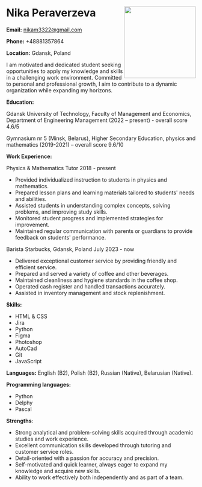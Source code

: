 # **Nika Peraverzeva** <img src="https://github.com/nikam3322/rsschool-cv/assets/93270959/3b6a3f4a-bc98-4f60-b052-2a64f52af863" width="190" align="right">


**Email:** nikam3322@gmail.com

**Phone:** +48881357864

**Location:** Gdansk, Poland

I am motivated and dedicated student seeking opportunities to apply my knowledge and skills in a challenging work environment. Committed to personal and professional growth, I aim to contribute to a dynamic organization while expanding my horizons.

**Education:**

Gdansk University of Technology, Faculty of Management and Economics,
Department of Engineering Management (2022 – present) - overall score 4.6/5

Gymnasium nr 5 (Minsk, Belarus), Higher Secondary Education, physics and mathematics (2019-2021) – overall score 9.6/10

**Work Experience:**

Physics & Mathematics Tutor
2018 - present

- Provided individualized instruction to students in physics and mathematics.
- Prepared lesson plans and learning materials tailored to students' needs and abilities.
- Assisted students in understanding complex concepts, solving problems, and improving study skills.
- Monitored student progress and implemented strategies for improvement.
- Maintained regular communication with parents or guardians to provide feedback on students' performance.

Barista
Starbucks, Gdansk, Poland
July 2023 - now

- Delivered exceptional customer service by providing friendly and efficient service.
- Prepared and served a variety of coffee and other beverages.
- Maintained cleanliness and hygiene standards in the coffee shop.
- Operated cash register and handled transactions accurately.
- Assisted in inventory management and stock replenishment.

**Skills:**

- HTML & CSS
- Jira
- Python
- Figma
- Photoshop
- AutoCad
- Git
- JavaScript

**Languages:**
English (B2),
Polish (B2),
Russian (Native),
Belarusian (Native).

**Programming languages:**
- Python
- Delphy
- Pascal

**Strengths**:
- Strong analytical and problem-solving skills acquired through academic studies and work experience.
- Excellent communication skills developed through tutoring and customer service roles.
- Detail-oriented with a passion for accuracy and precision.
- Self-motivated and quick learner, always eager to expand my knowledge and acquire new skills.
- Ability to work effectively both independently and as part of a team.

